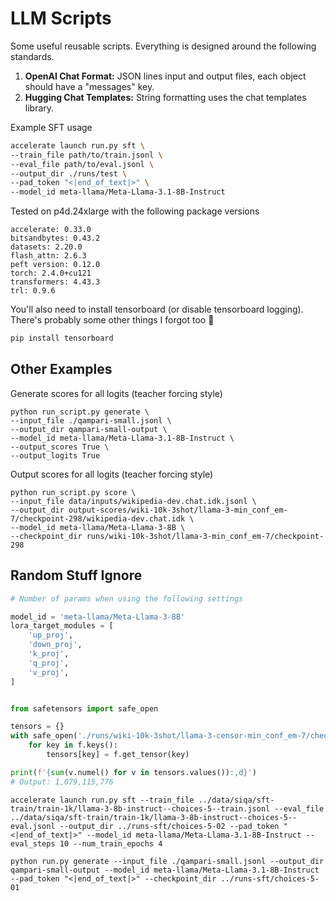 # LLM Scripts

Some useful reusable scripts.
Everything is designed around the following standards.

1. **OpenAI Chat Format:** JSON lines input and output files, each object should have a "messages" key.
2. **Hugging Chat Templates:** String formatting uses the chat templates library.


Example SFT usage

```sh
accelerate launch run.py sft \
--train_file path/to/train.jsonl \
--eval_file path/to/eval.jsonl \
--output_dir ./runs/test \
--pad_token "<|end_of_text|>" \
--model_id meta-llama/Meta-Llama-3.1-8B-Instruct
```

Tested on p4d.24xlarge with the following package versions

```
accelerate: 0.33.0
bitsandbytes: 0.43.2
datasets: 2.20.0
flash_attn: 2.6.3
peft version: 0.12.0
torch: 2.4.0+cu121
transformers: 4.43.3
trl: 0.9.6
```

You'll also need to install tensorboard (or disable tensorboard logging).
There's probably some other things I forgot too 🐝

```sh
pip install tensorboard
```

## Other Examples

Generate scores for all logits (teacher forcing style)

```shell
python run_script.py generate \
--input_file ./qampari-small.jsonl \
--output_dir qampari-small-output \
--model_id meta-llama/Meta-Llama-3.1-8B-Instruct \
--output_scores True \
--output_logits True
```

Output scores for all logits (teacher forcing style)

```shell
python run_script.py score \
--input_file data/inputs/wikipedia-dev.chat.idk.jsonl \
--output_dir output-scores/wiki-10k-3shot/llama-3-min_conf_em-7/checkpoint-298/wikipedia-dev.chat.idk \
--model_id meta-llama/Meta-Llama-3-8B \
--checkpoint_dir runs/wiki-10k-3shot/llama-3-min_conf_em-7/checkpoint-298
```



## Random Stuff Ignore

```python
# Number of params when using the following settings

model_id = 'meta-llama/Meta-Llama-3-8B'
lora_target_modules = [
    'up_proj',
    'down_proj',
    'k_proj',
    'q_proj',
    'v_proj',
]


from safetensors import safe_open

tensors = {}
with safe_open('./runs/wiki-10k-3shot/llama-3-censor-min_conf_em-7/checkpoint-196/adapter_model.safetensors', framework='pt', device='cpu') as f:
    for key in f.keys():
        tensors[key] = f.get_tensor(key)

print(f'{sum(v.numel() for v in tensors.values()):,d}')
# Output: 1,079,115,776
```

```
accelerate launch run.py sft --train_file ../data/siqa/sft-train/train-1k/llama-3-8b-instruct--choices-5--train.jsonl --eval_file ../data/siqa/sft-train/train-1k/llama-3-8b-instruct--choices-5--eval.jsonl --output_dir ../runs-sft/choices-5-02 --pad_token "<|end_of_text|>" --model_id meta-llama/Meta-Llama-3.1-8B-Instruct --eval_steps 10 --num_train_epochs 4
```

```
python run.py generate --input_file ./qampari-small.jsonl --output_dir qampari-small-output --model_id meta-llama/Meta-Llama-3.1-8B-Instruct --pad_token "<|end_of_text|>" --checkpoint_dir ../runs-sft/choices-5-01
```